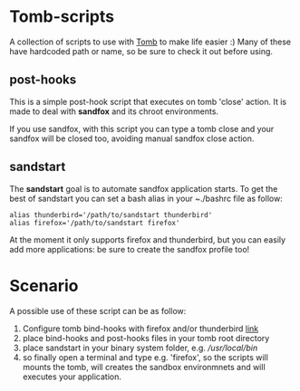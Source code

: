 Tomb-scripts
============
A collection of scripts to use with [Tomb](http://tomb.dyne.org) to make life easier :)
Many of these have hardcoded path or name, so be sure to check it out before using.


post-hooks
----------
This is a simple post-hook script that executes on tomb 'close' action.
It is made to deal with **sandfox** and its chroot environments.

If you use sandfox, with this script you can type a tomb close and your sandfox will be closed too, avoiding manual sandfox close action.

sandstart
---------
The **sandstart** goal is to automate sandfox application starts.
To get the best of sandstart you can set a bash alias in your ~./bashrc file as follow:
```
alias thunderbird='/path/to/sandstart thunderbird'
alias firefox='/path/to/sandstart firefox'
```

At the moment it only supports firefox and thunderbird, but you can easily add more applications: be sure to create the sandfox profile too!

Scenario
==============
A possible use of these script can be as follow:

1. Configure tomb bind-hooks with firefox and/or thunderbird [link](https://github.com/dyne/Tomb/wiki/Advancedfeatures#wiki-Bind_Hooks)
2. place bind-hooks and post-hooks files in your tomb root directory
3. place sandstart in your binary system folder, e.g. */usr/local/bin*
4. so finally open a terminal and type e.g. 'firefox', so the scripts will mounts the tomb, will creates the sandbox environmnets and will executes your application. 
